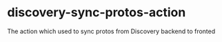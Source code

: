 # discovery-sync-protos-action
The action which used to sync protos from Discovery backend to fronted
